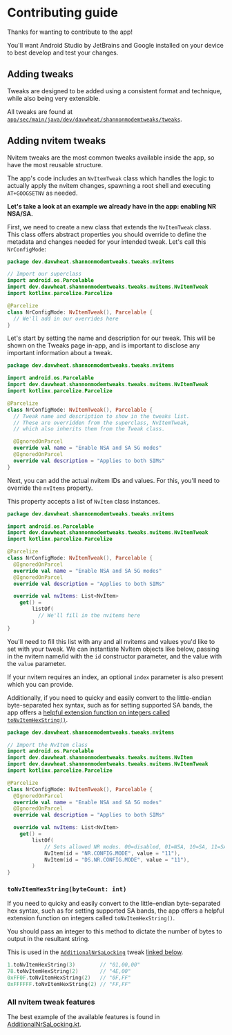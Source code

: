 # Contributing guide

Thanks for wanting to contribute to the app!

You'll want Android Studio by JetBrains and Google installed on your device to best develop and test your changes.

## Adding tweaks

Tweaks are designed to be added using a consistent format and technique, while also being very extensible.

All tweaks are found at [`app/sec/main/java/dev/davwheat/shannonmodemtweaks/tweaks`](./app/sec/main/java/dev/davwheat/shannonmodemtweaks/tweaks).

## Adding nvitem tweaks

Nvitem tweaks are the most common tweaks available inside the app, so have the most reusable structure.

The app's code includes an `NvItemTweak` class which handles the logic to actually apply the nvitem changes, spawning a root shell and executing `AT+GOOGSETNV` as needed.

**Let's take a look at an example we already have in the app: enabling NR NSA/SA.**

First, we need to create a new class that extends the `NvItemTweak` class. This class offers abstract properties you should override to define the metadata and changes needed for your intended tweak. Let's call this `NrConfigMode`:

```kt
package dev.davwheat.shannonmodemtweaks.tweaks.nvitems

// Import our superclass
import android.os.Parcelable
import dev.davwheat.shannonmodemtweaks.tweaks.nvitems.NvItemTweak
import kotlinx.parcelize.Parcelize

@Parcelize
class NrConfigMode: NvItemTweak(), Parcelable {
  // We'll add in our overrides here
}
```

Let's start by setting the name and description for our tweak. This will be shown on the Tweaks page in-app, and is important to disclose any important information about a tweak.

```kt
package dev.davwheat.shannonmodemtweaks.tweaks.nvitems

import android.os.Parcelable
import dev.davwheat.shannonmodemtweaks.tweaks.nvitems.NvItemTweak
import kotlinx.parcelize.Parcelize

@Parcelize
class NrConfigMode: NvItemTweak(), Parcelable {
  // Tweak name and description to show in the tweaks list.
  // These are overridden from the superclass, NvItemTweak,
  // which also inherits them from the Tweak class.

  @IgnoredOnParcel
  override val name = "Enable NSA and SA 5G modes"
  @IgnoredOnParcel
  override val description = "Applies to both SIMs"
}
```

Next, you can add the actual nvitem IDs and values. For this, you'll need to override the `nvItems` property.

This property accepts a list of `NvItem` class instances.

```kt
package dev.davwheat.shannonmodemtweaks.tweaks.nvitems

import android.os.Parcelable
import dev.davwheat.shannonmodemtweaks.tweaks.nvitems.NvItemTweak
import kotlinx.parcelize.Parcelize

@Parcelize
class NrConfigMode: NvItemTweak(), Parcelable {
  @IgnoredOnParcel
  override val name = "Enable NSA and SA 5G modes"
  @IgnoredOnParcel
  override val description = "Applies to both SIMs"

  override val nvItems: List<NvItem>
    get() =
        listOf(
          // We'll fill in the nvitems here
        )
}
```

You'll need to fill this list with any and all nvitems and values you'd like to set with your tweak. We can instantiate NvItem objects like below, passing in the nvitem name/id with the `id` constructor parameter, and the value with the `value` parameter.

If your nvitem requires an index, an optional `index` parameter is also present which you can provide.

Additionally, if you need to quicky and easily convert to the little-endian byte-separated hex syntax, such as for setting supported SA bands, the app offers a [helpful extension function on integers called `toNvItemHexString()`](#tonvitemhexstringbytecount-int).

```kt
package dev.davwheat.shannonmodemtweaks.tweaks.nvitems

// Import the NvItem class
import android.os.Parcelable
import dev.davwheat.shannonmodemtweaks.tweaks.nvitems.NvItem
import dev.davwheat.shannonmodemtweaks.tweaks.nvitems.NvItemTweak
import kotlinx.parcelize.Parcelize

@Parcelize
class NrConfigMode: NvItemTweak(), Parcelable {
  @IgnoredOnParcel
  override val name = "Enable NSA and SA 5G modes"
  @IgnoredOnParcel
  override val description = "Applies to both SIMs"

  override val nvItems: List<NvItem>
    get() =
        listOf(
            // Sets allowed NR modes. 00=disabled, 01=NSA, 10=SA, 11=SA+NSA
            NvItem(id = "NR.CONFIG.MODE", value = "11"),
            NvItem(id = "DS.NR.CONFIG.MODE", value = "11"),
        )
}
```

### `toNvItemHexString(byteCount: int)`

If you need to quicky and easily convert to the little-endian byte-separated hex syntax, such as for setting supported SA bands, the app offers a helpful extension function on integers called `toNvItemHexString()`.

You should pass an integer to this method to dictate the number of bytes to output in the resultant string.

This is used in the [`AdditionalNrSaLocking`](./app/sec/main/java/dev/davwheat/shannonmodemtweaks/tweaks/nvitems/AdditionalNrSaLocking.kt) tweak [linked below](#all-nvitem-tweak-features).

```kt
1.toNvItemHexString(3)        // "01,00,00"
78.toNvItemHexString(2)       // "4E,00"
0xFF0F.toNvItemHexString(2)   // "0F,FF"
0xFFFFFF.toNvItemHexString(2) // "FF,FF"
```

### All nvitem tweak features

The best example of the available features is found in [AdditionalNrSaLocking.kt](./app/sec/main/java/dev/davwheat/shannonmodemtweaks/tweaks/nvitems/AdditionalNrSaLocking.kt).
